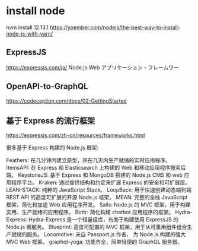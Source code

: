 # install node
nvm install 12.13.1
https://yoember.com/nodejs/the-best-way-to-install-node-js-with-yarn/


## ExpressJS
https://expressjs.com/ja/
Node.js Web アプリケーション・フレームワー

## OpenAPI-to-GraphQL
https://codeception.com/docs/02-GettingStarted


## 基于 Express 的流行框架
https://expressjs.com/zh-cn/resources/frameworks.html

很多基于 Express 构建的 Node.js 框架:

Feathers: 在几分钟内建立原型，并在几天内生产就绪的实时应用程序。
ItemsAPI: 在 Express 和 Elasticsearch 上构建的 Web 和移动应用程序搜索后端。
KeystoneJS: 基于 Express 和 MongoDB 搭建的 Node.js CMS 和 web 应用程序平台。
Kraken: 通过提供结构和约定来扩展 Express 的安全和可扩展层。
LEAN-STACK: 纯粹的 JavaScript Stack。
LoopBack: 用于快速创建动态端到端 REST API 的高度可扩展的开源 Node.js 框架。
MEAN: 完整的全栈 JavaScript 框架，简化和加速 Web 应用程序开发。
Sails: Node.js 的 MVC 框架，用于构建实用、生产就绪的应用程序。
Bottr: 简化构建 chatbot 应用程序的框架。
Hydra-Express: Hydra-Express 是一个轻量级库，有助于构建使用 ExpressJS 的 Node.js 微服务。
Blueprint: 高度可配置的 MVC 框架，用于从可重用组件组合生产就绪的服务。
Locomotive: 来自 Passport.js 作者， 为 Node.js 构建的强大 MVC Web 框架。
graphql-yoga: 功能齐全，简单轻便的 GraphQL 服务器。
